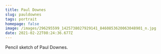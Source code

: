 ```yaml
---
title: Paul Downes
slug: pauldownes
tags: portrait
homepage: false
image: /images/296295599_1425738027929141_8460853620063048901_n.jpg
date: 2021-02-22T08:24:36.677Z
---
```

Pencil sketch of Paul Downes.

